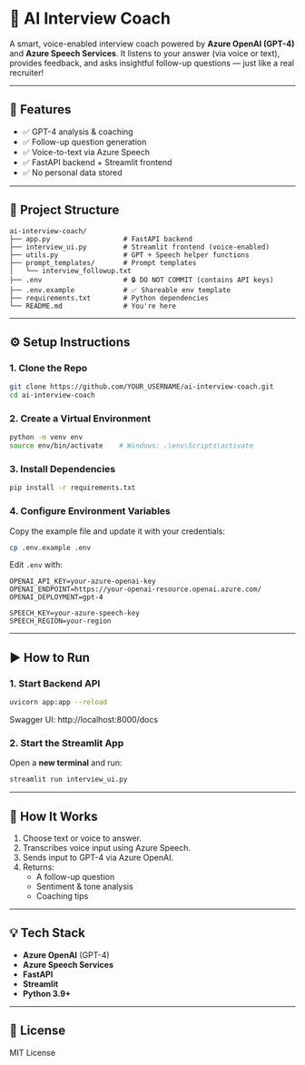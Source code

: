 
# 🎤 AI Interview Coach

A smart, voice-enabled interview coach powered by **Azure OpenAI (GPT-4)** and **Azure Speech Services**. It listens to your answer (via voice or text), provides feedback, and asks insightful follow-up questions — just like a real recruiter!

---

## 🚀 Features

- ✅ GPT-4 analysis & coaching  
- ✅ Follow-up question generation  
- ✅ Voice-to-text via Azure Speech  
- ✅ FastAPI backend + Streamlit frontend  
- ✅ No personal data stored  

---

## 📁 Project Structure

```
ai-interview-coach/
├── app.py                  # FastAPI backend
├── interview_ui.py         # Streamlit frontend (voice-enabled)
├── utils.py                # GPT + Speech helper functions
├── prompt_templates/       # Prompt templates
│   └── interview_followup.txt
├── .env                    # 🔒 DO NOT COMMIT (contains API keys)
├── .env.example            # ✅ Shareable env template
├── requirements.txt        # Python dependencies
└── README.md               # You're here
```

---

## ⚙️ Setup Instructions

### 1. Clone the Repo

```bash
git clone https://github.com/YOUR_USERNAME/ai-interview-coach.git
cd ai-interview-coach
```

### 2. Create a Virtual Environment

```bash
python -m venv env
source env/bin/activate    # Windows: .\env\Scripts\activate
```

### 3. Install Dependencies

```bash
pip install -r requirements.txt
```

### 4. Configure Environment Variables

Copy the example file and update it with your credentials:

```bash
cp .env.example .env
```

Edit `.env` with:

```
OPENAI_API_KEY=your-azure-openai-key
OPENAI_ENDPOINT=https://your-openai-resource.openai.azure.com/
OPENAI_DEPLOYMENT=gpt-4

SPEECH_KEY=your-azure-speech-key
SPEECH_REGION=your-region
```

---

## ▶️ How to Run

### 1. Start Backend API

```bash
uvicorn app:app --reload
```

Swagger UI: http://localhost:8000/docs

### 2. Start the Streamlit App

Open a **new terminal** and run:

```bash
streamlit run interview_ui.py
```

---

## 🧠 How It Works

1. Choose text or voice to answer.
2. Transcribes voice input using Azure Speech.
3. Sends input to GPT-4 via Azure OpenAI.
4. Returns:
   - A follow-up question  
   - Sentiment & tone analysis  
   - Coaching tips  

---

## 💡 Tech Stack

- **Azure OpenAI** (GPT-4)
- **Azure Speech Services**
- **FastAPI**
- **Streamlit**
- **Python 3.9+**



---

## 📄 License

MIT License
